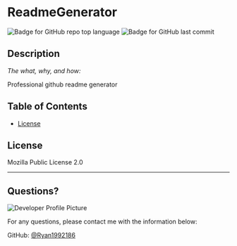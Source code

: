 # ReadmeGenerator
  ![Badge for GitHub repo top language](https://img.shields.io/github/languages/top/ryan1992186/ReadmeGenerator?style=flat&logo=appveyor) ![Badge for GitHub last commit](https://img.shields.io/github/last-commit/ryan1992186/ReadmeGenerator?style=flat&logo=appveyor)
  
  
  ## Description 
  
  *The what, why, and how:* 
  
  Professional github readme generator
  ## Table of Contents
  * [License](#license)
  
  ## License
  
  Mozilla Public License 2.0
  
  ---
  
  ## Questions?
  
  ![Developer Profile Picture](https://avatars.githubusercontent.com/u/80548036?v=4) 
  
  For any questions, please contact me with the information below:
 
  GitHub: [@Ryan1992186](https://api.github.com/users/Ryan1992186)
  